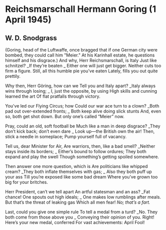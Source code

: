 # Reichsmarschall Hermann Goring (1 April 1945)
## W. D. Snodgrass
(Goring, head of the Luftwaffe, once bragged that if one German city were
bombed, they could call him "Meier." At his Karinhall estate, he questions
himself and his disgrace.)
And why, Herr Reichsmarschall, is Italy
Just like schnitzel? _If they’re beaten
_
Either one will just get bigger.
Neither cuts too firm a figure.
Still, all this humble pie you’ve eaten
Lately, fills you out quite prettily.

Why then, Herr Göring, how can we
Tell you and Italy apart?
 _Italy always wins through losing;
_
I, just the opposite, by using
High skills and cunning learned the art
Of flat pratfalls through victory.

You've led our Flying Circus; how
Could our war ace turn to a clown?
 _Both pad out over-extended fronts;
_
Both keep alive doing slick stunts
And, even so, both get shot down.
But only one’s called “Meier” now.

Pray, could an old, soft football be
Much like a man in deep disgrace?
 _They don’t kick back; don’t even dare
_
Look up—the British own the air!
Then, stick a needle in someplace;
Pump yourself full of vacancy.

Tell us, dear Minister for Air,
Are warriors, then, like a bad smell?
 _Neither stays inside its borders;
_
Either’s bound to follow ordures;
They both expand and play the swell
Though something’s getting spoiled somewhere.

Then answer one more question, which is
Are politicians like whipped cream?
 _They both inflate themselves with gas;
_
Also they both puff up your ass
Till you’re exposed like some bad dream
Where you’ve grown too big for your britches.

Herr President, can’t we tell apart
An artful statesman and an ass?
 _Fat chance! One spouts out high ideals;
_
One makes low rumblings after meals.
But that’s the threat of leaking gas
Which all men fear! _No; that’s a fart._

Last, could you give one simple rule
To tell a medal from a turd?
 _No. They both come from those above you
_
Conveying their opinion of you.
Right! Here’s your new medal, conferred
For vast achievements: April Fool!